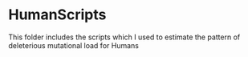 # HumanScripts
This folder includes the scripts which I used to estimate the pattern of deleterious mutational load for Humans
